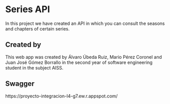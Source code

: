 <h1> Series API </h1>
   In this project we have created an API in which you can consult the seasons and chapters of certain series.
 <h2> Created by </h2>
   This web app was created by Álvaro Úbeda Ruiz, Mario Pérez Coronel and Juan José Gómez Borrallo in the second year of software engineering student in the subject AISS.
  <h2> Swagger </h2>
  https://proyecto-integracion-l4-g7.ew.r.appspot.com/

  
